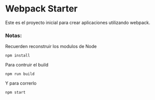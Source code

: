 # Webpack Starter

Este es el proyecto inicial para crear aplicaciones utilizando webpack.

### Notas:
Recuerden reconstruir los modulos de Node

```
npm install
```

Para contruir el build

```
npm run build
```

Y para correrlo 

```
npm start
```